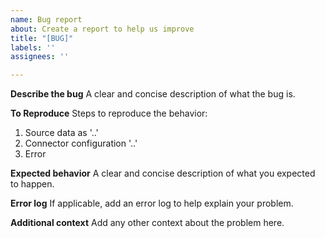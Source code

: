 ```yaml
---
name: Bug report
about: Create a report to help us improve
title: "[BUG]"
labels: ''
assignees: ''

---
```


**Describe the bug**
A clear and concise description of what the bug is.

**To Reproduce**
Steps to reproduce the behavior:
1. Source data as '..'
2. Connector configuration '..'
3. Error

**Expected behavior**
A clear and concise description of what you expected to happen.

**Error log**
If applicable, add an error log to help explain your problem.

**Additional context**
Add any other context about the problem here.
